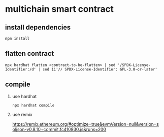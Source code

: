 # multichain smart contract

## install dependencies

```shell
npm install
```

## flatten contract

```shell
npx hardhat flatten <contract-to-be-flatten> | sed '/SPDX-License-Identifier:/d' | sed 1i'// SPDX-License-Identifier: GPL-3.0-or-later'
```

## compile

1. use hardhat

    ```shell
    npx hardhat compile
    ```

2. use remix

    <https://remix.ethereum.org/#optimize=true&evmVersion=null&version=soljson-v0.8.10+commit.fc410830.js&runs=200>
